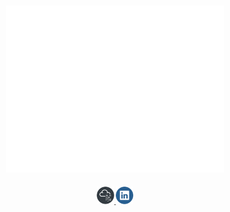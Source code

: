 <div align="center">
  <!--Metrics-->
  <!-- If you're using "main" as default branch -->
  <img src="https://github.com/Thassanai546/Thassanai546/blob/main/github-metrics.svg">
</div>

<h2></h2>

<div align="center">
  <a href="https://tryhackme.com/p/Thasz">
    <img src="https://github.com/Thassanai546/Thassanai546/blob/main/Assets/thm2.png" width="8%">
  </a>
  <a href="https://www.linkedin.com/in/thassanai-mcc/">
    <img src="https://github.com/Thassanai546/Thassanai546/blob/main/Assets/91004.png" width="8%">
  </a>
</div>
